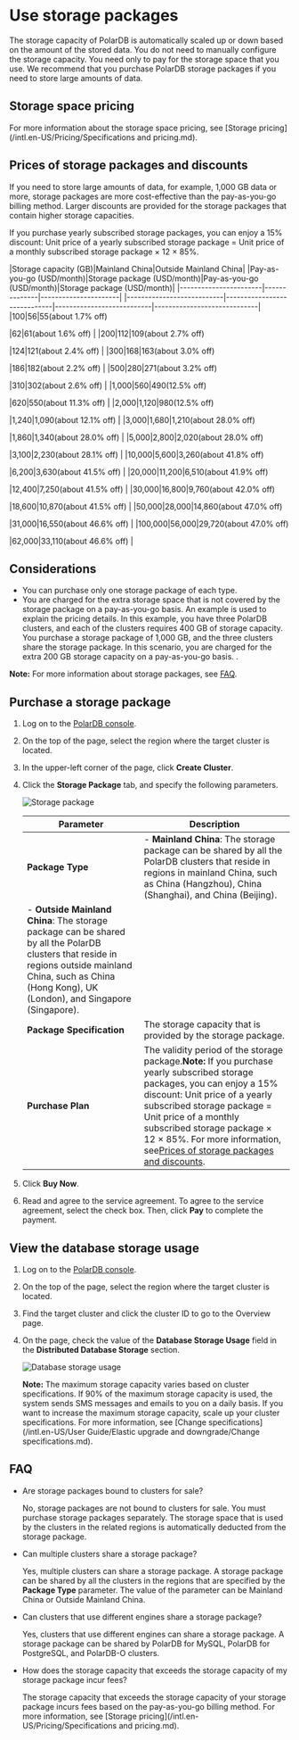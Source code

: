 # Use storage packages

The storage capacity of PolarDB is automatically scaled up or down based on the amount of the stored data. You do not need to manually configure the storage capacity. You need only to pay for the storage space that you use. We recommend that you purchase PolarDB storage packages if you need to store large amounts of data.

## Storage space pricing

For more information about the storage space pricing, see [Storage pricing](/intl.en-US/Pricing/Specifications and pricing.md).

## Prices of storage packages and discounts

If you need to store large amounts of data, for example, 1,000 GB data or more, storage packages are more cost-effective than the pay-as-you-go billing method. Larger discounts are provided for the storage packages that contain higher storage capacities.

If you purchase yearly subscribed storage packages, you can enjoy a 15% discount: Unit price of a yearly subscribed storage package = Unit price of a monthly subscribed storage package × 12 × 85%.

|Storage capacity \(GB\)|Mainland China|Outside Mainland China|
|Pay-as-you-go \(USD/month\)|Storage package \(USD/month\)|Pay-as-you-go \(USD/month\)|Storage package \(USD/month\)|
|-----------------------|--------------|----------------------|
|---------------------------|-----------------------------|---------------------------|-----------------------------|
|100|56|55\(about 1.7% off\)

|62|61\(about 1.6% off\) |
|200|112|109\(about 2.7% off\)

|124|121\(about 2.4% off\) |
|300|168|163\(about 3.0% off\)

|186|182\(about 2.2% off\) |
|500|280|271\(about 3.2% off\)

|310|302\(about 2.6% off\) |
|1,000|560|490\(12.5% off\)

|620|550\(about 11.3% off\) |
|2,000|1,120|980\(12.5% off\)

|1,240|1,090\(about 12.1% off\) |
|3,000|1,680|1,210\(about 28.0% off\)

|1,860|1,340\(about 28.0% off\) |
|5,000|2,800|2,020\(about 28.0% off\)

|3,100|2,230\(about 28.1% off\) |
|10,000|5,600|3,260\(about 41.8% off\)

|6,200|3,630\(about 41.5% off\) |
|20,000|11,200|6,510\(about 41.9% off\)

|12,400|7,250\(about 41.5% off\) |
|30,000|16,800|9,760\(about 42.0% off\)

|18,600|10,870\(about 41.5% off\) |
|50,000|28,000|14,860\(about 47.0% off\)

|31,000|16,550\(about 46.6% off\) |
|100,000|56,000|29,720\(about 47.0% off\)

|62,000|33,110\(about 46.6% off\) |

## Considerations

-   You can purchase only one storage package of each type.
-   You are charged for the extra storage space that is not covered by the storage package on a pay-as-you-go basis. An example is used to explain the pricing details. In this example, you have three PolarDB clusters, and each of the clusters requires 400 GB of storage capacity. You purchase a storage package of 1,000 GB, and the three clusters share the storage package. In this scenario, you are charged for the extra 200 GB storage capacity on a pay-as-you-go basis. .

**Note:** For more information about storage packages, see [FAQ](#section_r0g_pqq_x5o).

## Purchase a storage package

1.  Log on to the [PolarDB console](https://polardb.console.aliyun.com/).

2.  On the top of the page, select the region where the target cluster is located.

3.  In the upper-left corner of the page, click **Create Cluster**.

4.  Click the **Storage Package** tab, and specify the following parameters.

    ![Storage package](https://static-aliyun-doc.oss-cn-hangzhou.aliyuncs.com/assets/img/en-US/7310500061/p148295.png)

    |Parameter|Description|
    |---------|-----------|
    |**Package Type**|    -   **Mainland China**: The storage package can be shared by all the PolarDB clusters that reside in regions in mainland China, such as China \(Hangzhou\), China \(Shanghai\), and China \(Beijing\).
    -   **Outside Mainland China**: The storage package can be shared by all the PolarDB clusters that reside in regions outside mainland China, such as China \(Hong Kong\), UK \(London\), and Singapore \(Singapore\). |
    |**Package Specification**|The storage capacity that is provided by the storage package.|
    |**Purchase Plan**|The validity period of the storage package.**Note:** If you purchase yearly subscribed storage packages, you can enjoy a 15% discount: Unit price of a yearly subscribed storage package = Unit price of a monthly subscribed storage package × 12 × 85%. For more information, see[Prices of storage packages and discounts](#section_5jz_71v_sb2). |

5.  Click **Buy Now**.

6.  Read and agree to the service agreement. To agree to the service agreement, select the check box. Then, click **Pay** to complete the payment.


## View the database storage usage

1.  Log on to the [PolarDB console](https://polardb.console.aliyun.com/).

2.  On the top of the page, select the region where the target cluster is located.

3.  Find the target cluster and click the cluster ID to go to the Overview page.

4.  On the page, check the value of the **Database Storage Usage** field in the **Distributed Database Storage** section.

    ![Database storage usage](https://static-aliyun-doc.oss-cn-hangzhou.aliyuncs.com/assets/img/en-US/7728449951/p94091.png)

    **Note:** The maximum storage capacity varies based on cluster specifications. If 90% of the maximum storage capacity is used, the system sends SMS messages and emails to you on a daily basis. If you want to increase the maximum storage capacity, scale up your cluster specifications. For more information, see [Change specifications](/intl.en-US/User Guide/Elastic upgrade and downgrade/Change specifications.md).


## FAQ

-   Are storage packages bound to clusters for sale?

    No, storage packages are not bound to clusters for sale. You must purchase storage packages separately. The storage space that is used by the clusters in the related regions is automatically deducted from the storage package.

-   Can multiple clusters share a storage package?

    Yes, multiple clusters can share a storage package. A storage package can be shared by all the clusters in the regions that are specified by the **Package Type** parameter. The value of the parameter can be Mainland China or Outside Mainland China.

-   Can clusters that use different engines share a storage package?

    Yes, clusters that use different engines can share a storage package. A storage package can be shared by PolarDB for MySQL, PolarDB for PostgreSQL, and PolarDB-O clusters.

-   How does the storage capacity that exceeds the storage capacity of my storage package incur fees?

    The storage capacity that exceeds the storage capacity of your storage package incurs fees based on the pay-as-you-go billing method. For more information, see [Storage pricing](/intl.en-US/Pricing/Specifications and pricing.md).


